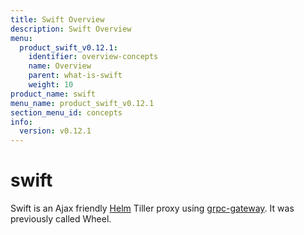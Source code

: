```yaml
---
title: Swift Overview
description: Swift Overview
menu:
  product_swift_v0.12.1:
    identifier: overview-concepts
    name: Overview
    parent: what-is-swift
    weight: 10
product_name: swift
menu_name: product_swift_v0.12.1
section_menu_id: concepts
info:
  version: v0.12.1
---
```


# swift
Swift is an Ajax friendly [Helm](https://github.com/kubernetes/helm) Tiller proxy using [grpc-gateway](https://github.com/grpc-ecosystem/grpc-gateway). It was previously called Wheel.